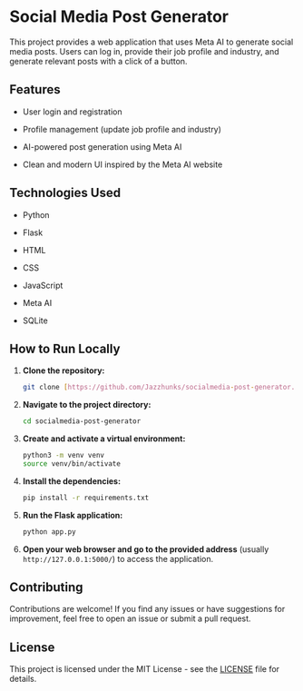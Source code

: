 # Social Media Post Generator

This project provides a web application that uses Meta AI to generate social media posts. Users can log in, provide their job profile and industry, and generate relevant posts with a click of a button.

## Features

*   User login and registration
    
*   Profile management (update job profile and industry)
    
*   AI-powered post generation using Meta AI
    
*   Clean and modern UI inspired by the Meta AI website
    

## Technologies Used

*   Python
    
*   Flask
    
*   HTML
    
*   CSS
    
*   JavaScript
    
*   Meta AI
    
*   SQLite
    

## How to Run Locally

1.  **Clone the repository:**
    
    ```bash
    git clone [https://github.com/Jazzhunks/socialmedia-post-generator.git](https://github.com/Jazzhunks/socialmedia-post-generator.git)
    ```
    
2.  **Navigate to the project directory:**
    
    ```bash
    cd socialmedia-post-generator
    ```
    
3.  **Create and activate a virtual environment:**
    
    ```bash
    python3 -m venv venv
    source venv/bin/activate
    ```
    
4.  **Install the dependencies:**
    
    ```bash
    pip install -r requirements.txt
    ```
    
5.  **Run the Flask application:**
    
    ```bash
    python app.py
    ```
    
6.  **Open your web browser and go to the provided address** (usually `http://127.0.0.1:5000/`) to access the application.
    

## Contributing

Contributions are welcome! If you find any issues or have suggestions for improvement, feel free to open an issue or submit a pull request.

## License

This project is licensed under the MIT License - see the [LICENSE](LICENSE) file for details.